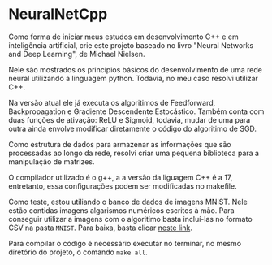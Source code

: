 # NeuralNetCpp

Como forma de iniciar meus estudos em desenvolvimento C++ e em inteligência artificial, crie este projeto baseado no livro "Neural Networks and Deep Learning", de Michael Nielsen.

Nele são mostrados os princípios básicos do desenvolvimento de uma rede neural utilizando a linguagem python. Todavia, no meu caso resolvi utilizar C++.

Na versão atual ele já executa os algoritimos de Feedforward, Backpropagation e Gradiente Descendente Estocástico. Também conta com duas funções de ativação: ReLU e Sigmoid, todavia, mudar de uma para outra ainda envolve modificar diretamente o código do algoritimo de SGD.

Como estrutura de dados para armazenar as informações que são processadas ao longo da rede, resolvi criar uma pequena biblioteca para a manipulação de matrizes.

O compilador utilizado é o g++, a a versão da liguagem C++ é a 17, entretanto, essa configurações podem ser modificadas no makefile. 

Como teste, estou utiliando o banco de dados de imagens MNIST. Nele estão contidas imagens algarismos numéricos escritos à mão. Para conseguir utilizar a imagens com o algoritimo basta incluí-las no formato CSV na pasta ```MNIST```. Para baixa, basta clicar [neste link](https://www.kaggle.com/oddrationale/mnist-in-csv?select=mnist_train.csv).

Para compilar o código é necessário executar no terminar, no mesmo diretório do projeto, o comando ```make all```.
